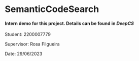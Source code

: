 # SemanticCodeSearch

#### Intern demo for this project. Details can be found in ***DeepCS***

Student: 2200007779 

Supervisor: Rosa Filgueira

Date: 29/06/2023
